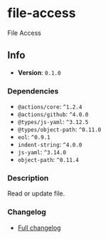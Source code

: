# file-access

File Access

## Info

- **Version**: `0.1.0`

### Dependencies

- `@actions/core`: `^1.2.4`
- `@actions/github`: `^4.0.0`
- `@types/js-yaml`: `^3.12.5`
- `@types/object-path`: `^0.11.0`
- `eol`: `^0.9.1`
- `indent-string`: `^4.0.0`
- `js-yaml`: `^3.14.0`
- `object-path`: `^0.11.4`


### Description

Read or update file.

### Changelog

- [Full changelog](changelog.md)

